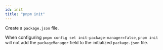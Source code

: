 ```yaml
---
id: init
title: "pnpm init"
---
```


Create a `package.json` file.

When configuring `pnpm config set init-package-manager=false`, `pnpm init` will not add the `packageManager` field to the initialized `package.json` file.